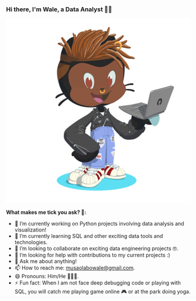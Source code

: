 ### Hi there, I'm Wale, a Data Analyst 👋🏾
![Image of developer](https://github.com/OsasAzamegbe/OsasAzamegbe/blob/master/images/octocat-1607451410050.png?raw=true)

**What makes me tick you ask? 🤗:**

- 🔭 I’m currently working on Python projects involving data analysis and visualization!
- 🌱 I’m currently learning SQL and other exciting data tools and technologies.
- 👯 I’m looking to collaborate on exciting data engineering projects 🤓.
- 🤔 I’m looking for help with contributions to my current projects :) 
- 💬 Ask me about anything!
- 📫 How to reach me: musaolabowale@gmail.com.
- 😄 Pronouns: Him/He 💆🏾‍♂️.
- ⚡ Fun fact: When I am not face deep debugging code or playing with SQL, you will catch me playing game online 🎮 or at the park doing yoga.
